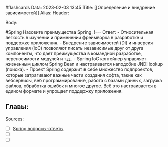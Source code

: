 #flashcards
Data: 2023-02-03 13:45
Title: [[Определение и внедрение зависимостей]]
Alias:
Header:




Body:


#Spring 
Назовите преимущества Spring.
!---
Ответ:
	- Относительная легкость в изучении и применении фреймворка в разработке и поддержке приложения.
	- Внедрение зависимостей (DI) и инверсия управления (IoC) позволяют писать независимые друг от друга компоненты, что дает преимущества в командной разработке, переносимости модулей и т.д..
	- Spring IoC контейнер управляет жизненным циклом Spring Bean и настраивается наподобие JNDI lookup (поиска).
	- Проект Spring содержит в себе множество подпроектов, которые затрагивают важные части создания софта, такие как вебсервисы, веб программирование, работа с базами данных, загрузка файлов, обработка ошибок и многое другое. Всё это настраивается в едином формате и упрощает поддержку приложения.
<!--SR:!2023-11-02,7,390-->




Главы:
-

Sources:
- [ ] [Spring вопросы-ответы](https://docs.google.com/document/d/1eFbKDhPfud_Kj07jHhj-OmZuEfHYWe4HaLUW4pRkZ9U/edit#heading=h.26f0p2oxn1f9)
- [ ] []()
- [ ] []()
